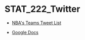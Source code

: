 # STAT_222_Twitter

* [NBA's Teams Tweet List](https://twitter.com/NBA/lists/nbateams)

* [Google Docs](https://docs.google.com/document/d/1k9TmVZV2lAabuIVZ6cjttiPwTXG8cryL3m2CSsP5JDw/edit?ts=56a9100b)
